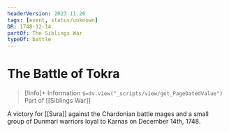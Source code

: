 ```yaml
---
headerVersion: 2023.11.20
tags: [event, status/unknown]
DR: 1748-12-14
partOf: The Siblings War
typeOf: battle
---
```

# The Battle of Tokra
>[!info]+ Information
> `$=dv.view("_scripts/view/get_PageDatedValue")`
> Part of [[Siblings War]]

A victory for [[Sura]] against the Chardonian battle mages and a small group of Dunmari warriors loyal to Karnas on December 14th, 1748. 
